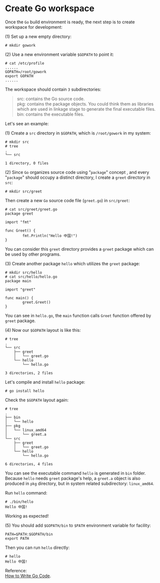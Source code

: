 # Create Go workspace

Once the `Go` build environment is ready, the next step is to create workspace for development:

\(1\) Set up a new empty directory:

```text
# mkdir gowork
```

\(2\) Use a new environment variable `$GOPATH` to point it:

```text
# cat /etc/profile
......
GOPATH=/root/gowork
export GOPATH
...... 
```

The workspace should contain `3` subdirectories:

> src: contains the Go source code.  
> pkg: contains the package objects. You could think them as libraries which are used in linkage stage to generate the final executable files.  
> bin: contains the executable files.

Let's see an example:

\(1\) Create a `src` directory in `$GOPATH`, which is `/root/gowork` in my system:

```text
# mkdir src
# tree
.
└── src

1 directory, 0 files
```

\(2\) Since `Go` organizes source code using "`package`" concept , and every "`package`" should occupy a distinct directory, I create a `greet` directory in `src`:

```text
# mkdir src/greet
```

Then create a new `Go` source code file \(`greet.go`\) in `src/greet`:

```text
# cat src/greet/greet.go
package greet

import "fmt"

func Greet() {
        fmt.Println("Hello 中国!")
}
```

You can consider this `greet` directory provides a `greet` package which can be used by other programs.

\(3\) Create another package `hello` which utilizes the `greet` package:

```text
# mkdir src/hello
# cat src/hello/hello.go
package main

import "greet"

func main() {
        greet.Greet()
}
```

You can see in `hello.go`, the `main` function calls `Greet` function offered by `greet` package.

\(4\) Now our `$GOPATH` layout is like this:

```text
# tree
.
└── src
    ├── greet
    │   └── greet.go
    └── hello
        └── hello.go

3 directories, 2 files
```

Let's compile and install `hello` package:

```text
# go install hello
```

Check the `$GOPATH` layout again:

```text
# tree
.
├── bin
│   └── hello
├── pkg
│   └── linux_amd64
│       └── greet.a
└── src
    ├── greet
    │   └── greet.go
    └── hello
        └── hello.go

6 directories, 4 files
```

You can see the executable command `hello` is generated in `bin` folder. Because `hello` needs `greet` package's help, a `greet.a` object is also produced in `pkg` directory, but in system related subdirectory: `linux_amd64`.

Run `hello` command:

```text
# ./bin/hello
Hello 中国!
```

Working as expected!

\(5\) You should add `$GOPATH/bin` to `$PATH` environment variable for facility:

```text
PATH=$PATH:$GOPATH/bin
export PATH
```

Then you can run `hello` directly:

```text
# hello
Hello 中国!
```

Reference:  
[How to Write Go Code](https://golang.org/doc/code.html).

